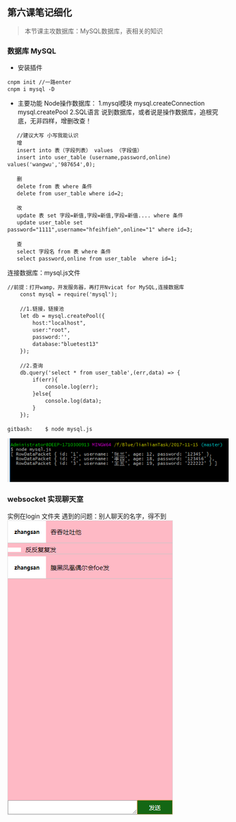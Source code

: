 ## 第六课笔记细化
> 本节课主攻数据库：MySQL数据库，表相关的知识
### 数据库 MySQL
- 安装插件

```
cnpm init //一路enter
cnpm i mysql -D
```

- 主要功能
Node操作数据库：
1.mysql模块
 mysql.createConnection
 mysql.createPool
2.SQL语言
说到数据库，或者说是操作数据库，追根究底，无非四样，增删改查！
 ```
    //建议大写 小写我能认识
    增 
    insert into 表（字段列表） values （字段值）
    insert into user_table (username,password,online) values('wangwu','987654',0);

    删
    delete from 表 where 条件
    delete from user_table where id=2;

    改
    update 表 set 字段=新值,字段=新值,字段=新值.... where 条件
    update user_table set password="1111",username="hfeihfieh",online="1" where id=3;

    查
    select 字段名 from 表 where 条件
    select password,online from user_table  where id=1;

 ```

连接数据库：mysql.js文件

```
//前提：打开wamp，开发服务器，再打开Nvicat for MySQL,连接数据库
    const mysql = require('mysql');

    //1.链接，链接池
    let db = mysql.createPool({
        host:"localhost",
        user:"root",
        password:'',
        database:"bluetest13"
    });

    //2.查询
    db.query('select * from user_table',(err,data) => {
        if(err){
            console.log(err);
        }else{
            console.log(data);
        }
    });

gitbash:    $ node mysql.js

```

![](./连接数据库成功.png)


### websocket 实现聊天室
实例在login 文件夹
遇到的问题：别人聊天的名字，得不到
![](./chatroom.png)
